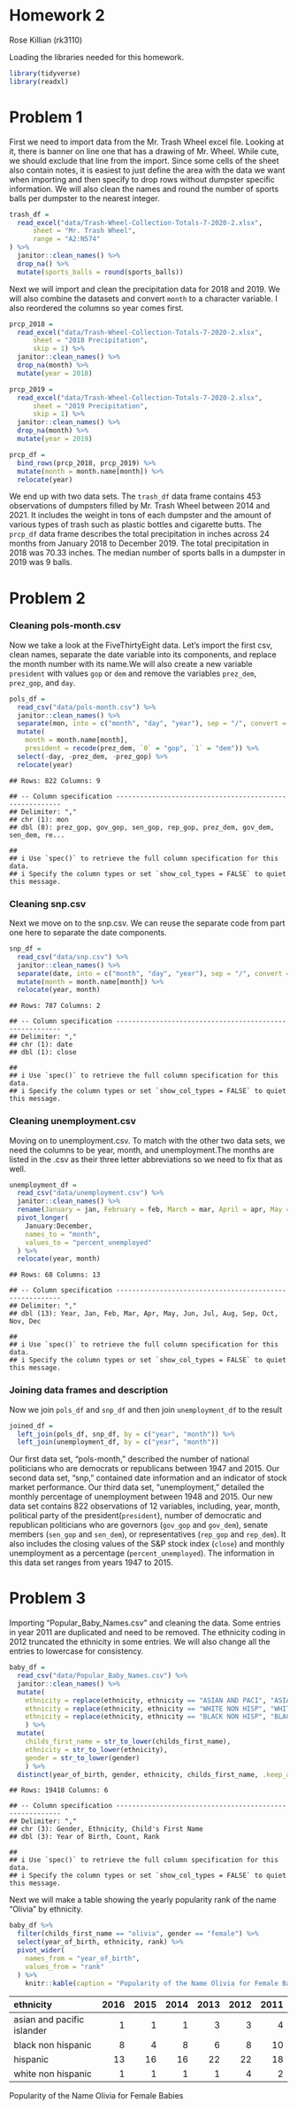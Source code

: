 Homework 2
================
Rose Killian (rk3110)

Loading the libraries needed for this homework.

``` r
library(tidyverse)
library(readxl)
```

# Problem 1

First we need to import data from the Mr. Trash Wheel excel file.
Looking at it, there is banner on line one that has a drawing of
Mr. Wheel. While cute, we should exclude that line from the import.
Since some cells of the sheet also contain notes, it is easiest to just
define the area with the data we want when importing and then specify to
drop rows without dumpster specific information. We will also clean the
names and round the number of sports balls per dumpster to the nearest
integer.

``` r
trash_df = 
  read_excel("data/Trash-Wheel-Collection-Totals-7-2020-2.xlsx", 
      sheet = "Mr. Trash Wheel", 
      range = "A2:N574"
) %>% 
  janitor::clean_names() %>% 
  drop_na() %>% 
  mutate(sports_balls = round(sports_balls))
```

Next we will import and clean the precipitation data for 2018 and 2019.
We will also combine the datasets and convert `month` to a character
variable. I also reordered the columns so year comes first.

``` r
prcp_2018 = 
  read_excel("data/Trash-Wheel-Collection-Totals-7-2020-2.xlsx",
      sheet = "2018 Precipitation",
      skip = 1) %>% 
  janitor::clean_names() %>% 
  drop_na(month) %>% 
  mutate(year = 2018)

prcp_2019 = 
  read_excel("data/Trash-Wheel-Collection-Totals-7-2020-2.xlsx",
      sheet = "2019 Precipitation",
      skip = 1) %>% 
  janitor::clean_names() %>% 
  drop_na(month) %>% 
  mutate(year = 2019)

prcp_df = 
  bind_rows(prcp_2018, prcp_2019) %>% 
  mutate(month = month.name[month]) %>% 
  relocate(year)
```

We end up with two data sets. The `trash_df` data frame contains 453
observations of dumpsters filled by Mr. Trash Wheel between 2014 and
2021. It includes the weight in tons of each dumpster and the amount of
various types of trash such as plastic bottles and cigarette butts. The
`prcp_df` data frame describes the total precipitation in inches across
24 months from January 2018 to December 2019. The total precipitation in
2018 was 70.33 inches. The median number of sports balls in a dumpster
in 2019 was 9 balls.

# Problem 2

### Cleaning pols-month.csv

Now we take a look at the FiveThirtyEight data. Let’s import the first
csv, clean names, separate the date variable into its components, and
replace the month number with its name.We will also create a new
variable `president` with values `gop` or `dem` and remove the variables
`prez_dem`, `prez_gop`, and `day`.

``` r
pols_df = 
  read_csv("data/pols-month.csv") %>% 
  janitor::clean_names() %>% 
  separate(mon, into = c("month", "day", "year"), sep = "/", convert = TRUE) %>% 
  mutate(
    month = month.name[month],
    president = recode(prez_dem, `0` = "gop", `1` = "dem")) %>% 
  select(-day, -prez_dem, -prez_gop) %>% 
  relocate(year)
```

    ## Rows: 822 Columns: 9

    ## -- Column specification --------------------------------------------------------
    ## Delimiter: ","
    ## chr (1): mon
    ## dbl (8): prez_gop, gov_gop, sen_gop, rep_gop, prez_dem, gov_dem, sen_dem, re...

    ## 
    ## i Use `spec()` to retrieve the full column specification for this data.
    ## i Specify the column types or set `show_col_types = FALSE` to quiet this message.

### Cleaning snp.csv

Next we move on to the snp.csv. We can reuse the separate code from part
one here to separate the date components.

``` r
snp_df = 
  read_csv("data/snp.csv") %>% 
  janitor::clean_names() %>% 
  separate(date, into = c("month", "day", "year"), sep = "/", convert = TRUE) %>% 
  mutate(month = month.name[month]) %>%
  relocate(year, month)
```

    ## Rows: 787 Columns: 2

    ## -- Column specification --------------------------------------------------------
    ## Delimiter: ","
    ## chr (1): date
    ## dbl (1): close

    ## 
    ## i Use `spec()` to retrieve the full column specification for this data.
    ## i Specify the column types or set `show_col_types = FALSE` to quiet this message.

### Cleaning unemployment.csv

Moving on to unemployment.csv. To match with the other two data sets, we
need the columns to be year, month, and unemployment.The months are
listed in the .csv as their three letter abbreviations so we need to fix
that as well.

``` r
unemployment_df = 
  read_csv("data/unemployment.csv") %>% 
  janitor::clean_names() %>% 
  rename(January = jan, February = feb, March = mar, April = apr, May = may, June = jun, July = jul, August = aug, September = sep, October = oct, November = nov, December = dec) %>% 
  pivot_longer(
    January:December,
    names_to = "month",
    values_to = "percent_unemployed"
  ) %>%
  relocate(year, month)
```

    ## Rows: 68 Columns: 13

    ## -- Column specification --------------------------------------------------------
    ## Delimiter: ","
    ## dbl (13): Year, Jan, Feb, Mar, Apr, May, Jun, Jul, Aug, Sep, Oct, Nov, Dec

    ## 
    ## i Use `spec()` to retrieve the full column specification for this data.
    ## i Specify the column types or set `show_col_types = FALSE` to quiet this message.

### Joining data frames and description

Now we join `pols_df` and `snp_df` and then join `unemployment_df` to
the result

``` r
joined_df = 
  left_join(pols_df, snp_df, by = c("year", "month")) %>% 
  left_join(unemployment_df, by = c("year", "month"))
```

Our first data set, “pols-month,” described the number of national
politicians who are democrats or republicans between 1947 and 2015. Our
second data set, “snp,” contained date information and an indicator of
stock market performance. Our third data set, “unemployment,” detailed
the monthly percentage of unemployment between 1948 and 2015. Our new
data set contains 822 observations of 12 variables, including, year,
month, political party of the president(`president`), number of
democratic and republican politicians who are governors (`gov_gop` and
`gov_dem`), senate members (`sen_gop` and `sen_dem`), or representatives
(`rep_gop` and `rep_dem`). It also includes the closing values of the
S&P stock index (`close`) and monthly unemployment as a percentage
(`percent_unemployed`). The information in this data set ranges from
years 1947 to 2015.

# Problem 3

Importing “Popular\_Baby\_Names.csv” and cleaning the data. Some entries
in year 2011 are duplicated and need to be removed. The ethnicity coding
in 2012 truncated the ethnicity in some entries. We will also change all
the entries to lowercase for consistency.

``` r
baby_df = 
  read_csv("data/Popular_Baby_Names.csv") %>% 
  janitor::clean_names() %>% 
  mutate(
    ethnicity = replace(ethnicity, ethnicity == "ASIAN AND PACI", "ASIAN AND PACIFIC ISLANDER"),
    ethnicity = replace(ethnicity, ethnicity == "WHITE NON HISP", "WHITE NON HISPANIC"),
    ethnicity = replace(ethnicity, ethnicity == "BLACK NON HISP", "BLACK NON HISPANIC")
    ) %>% 
  mutate(
    childs_first_name = str_to_lower(childs_first_name),
    ethnicity = str_to_lower(ethnicity),
    gender = str_to_lower(gender)
    ) %>% 
  distinct(year_of_birth, gender, ethnicity, childs_first_name, .keep_all = T)
```

    ## Rows: 19418 Columns: 6

    ## -- Column specification --------------------------------------------------------
    ## Delimiter: ","
    ## chr (3): Gender, Ethnicity, Child's First Name
    ## dbl (3): Year of Birth, Count, Rank

    ## 
    ## i Use `spec()` to retrieve the full column specification for this data.
    ## i Specify the column types or set `show_col_types = FALSE` to quiet this message.

Next we will make a table showing the yearly popularity rank of the name
“Olivia” by ethnicity.

``` r
baby_df %>% 
  filter(childs_first_name == "olivia", gender == "female") %>% 
  select(year_of_birth, ethnicity, rank) %>% 
  pivot_wider(
    names_from = "year_of_birth",
    values_from = "rank"
  ) %>% 
    knitr::kable(caption = "Popularity of the Name Olivia for Female Babies")
```

| ethnicity                  | 2016 | 2015 | 2014 | 2013 | 2012 | 2011 |
|:---------------------------|-----:|-----:|-----:|-----:|-----:|-----:|
| asian and pacific islander |    1 |    1 |    1 |    3 |    3 |    4 |
| black non hispanic         |    8 |    4 |    8 |    6 |    8 |   10 |
| hispanic                   |   13 |   16 |   16 |   22 |   22 |   18 |
| white non hispanic         |    1 |    1 |    1 |    1 |    4 |    2 |

Popularity of the Name Olivia for Female Babies
